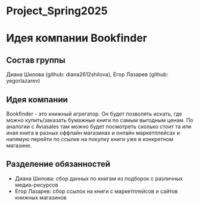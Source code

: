 # Project_Spring2025

# Идея компании Bookfinder

## Состав группы

Диана Шилова (github: diana2612shilova), Егор Лазарев (github: yegorlazarev)

## Идея компании

Bookfinder - это книжный агрегатор. Он будет позволять искать, где можно купить/заказать бумажные книги по самым выгодным ценам. По аналогии с Aviasales там можно будет посмотреть сколько стоит та или иная книга в разных оффлайн магазинах и онлайн маркетплейсах и напямую перейти по ссылке на покупку книги уже в конкретном магазине.

## Разделение обязанностей

- Диана Шилова: сбор данных по книгам из подборок с различных медиа-ресурсов
- Егор Лазарев: сбор ссылок на книги с маркетплейсов и сайтов книжных магазинов
